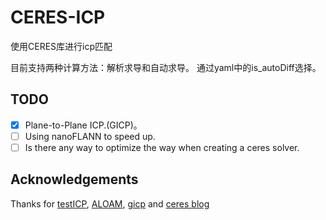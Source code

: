 # CERES-ICP
使用CERES库进行icp匹配

目前支持两种计算方法：解析求导和自动求导。
通过yaml中的is_autoDiff选择。

## TODO
- [X] Plane-to-Plane ICP.(GICP)。
- [ ] Using nanoFLANN to speed up.
- [ ] Is there any way to optimize the way when creating a ceres solver.

## Acknowledgements
Thanks for [testICP](https://github.com/chengwei0427/testICP), 
[ALOAM](https://github.com/HKUST-Aerial-Robotics/A-LOAM),
[gicp](https://github.com/avsegal/gicp) 
and 
[ceres blog](https://blog.csdn.net/qq_42911741/article/details/127326164)